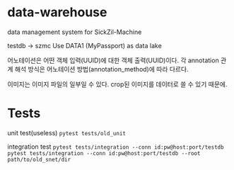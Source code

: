 # data-warehouse

data management system for SickZil-Machine

testdb -> szmc
Use DATA1 (MyPassport) as data lake

어노테이션은 어떤 객체 입력(UUID)에 대한 객체 출력(UUID)이다.
각 annotation 관계 해석 방식은 어노테이션 방법(annotation_method)에 따라 다르다.

이미지는 이미지 파일의 일부일 수 있다. crop된 이미지를 데이터로 쓸 수 있기 때문에.

# Tests
unit test(useless)
`pytest tests/old_unit`

integration test
`pytest tests/integration --conn id:pw@host:port/testdb` \
`pytest tests/integration --conn id:pw@host:port/testdb --root path/to/old_snet/dir`
